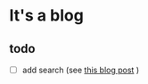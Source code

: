 # It's a blog

## todo

- [ ] add search (see [this blog post](https://www.thomasledoux.be/blog/search-static-astro-website) )
